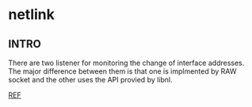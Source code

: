 # netlink 

## INTRO

There are two listener for monitoring the change of interface addresses.  
The major difference between them is that one is implmented by RAW socket and the other uses the API provied by libnl.  

[REF](https://www.infradead.org/~tgr/libnl/doc/core.html)  
